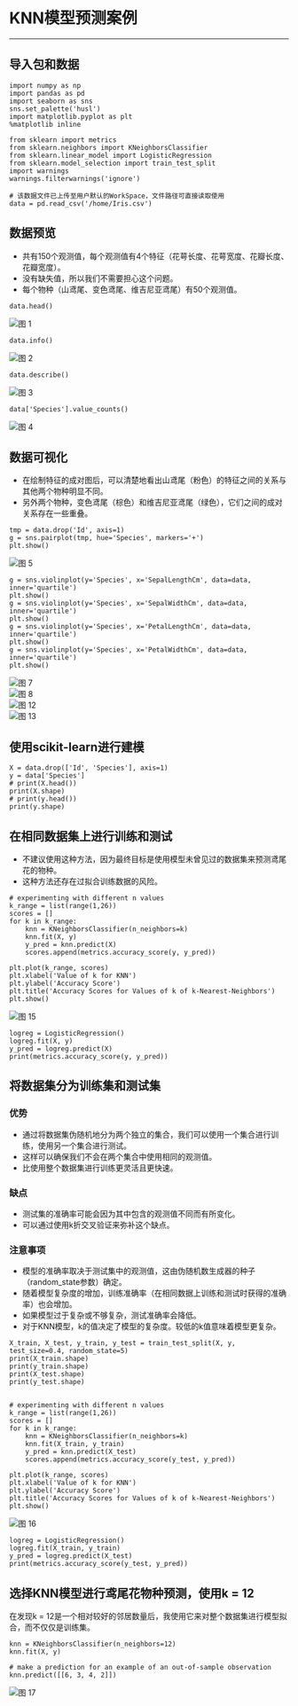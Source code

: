 # KNN模型预测案例
---
## 导入包和数据

```
import numpy as np
import pandas as pd
import seaborn as sns
sns.set_palette('husl')
import matplotlib.pyplot as plt
%matplotlib inline

from sklearn import metrics
from sklearn.neighbors import KNeighborsClassifier
from sklearn.linear_model import LogisticRegression
from sklearn.model_selection import train_test_split
import warnings
warnings.filterwarnings('ignore')

# 该数据文件已上传至用户默认的WorkSpace，文件路径可直接读取使用
data = pd.read_csv('/home/Iris.csv')  
```

## 数据预览
- 共有150个观测值，每个观测值有4个特征（花萼长度、花萼宽度、花瓣长度、花瓣宽度）。
- 没有缺失值，所以我们不需要担心这个问题。
- 每个物种（山鸢尾、变色鸢尾、维吉尼亚鸢尾）有50个观测值。

```
data.head()
```

![图 1](../images/154c2438537e801bcf94ba2bd871be468ac50e9dd6e955361442879c105168ba.png)  

```
data.info()
```

![图 2](../images/d3480cff83b6ade41ada6718829daa2349b392daeac3d57560e19554cc0c073f.png)  

```
data.describe()
```

![图 3](../images/052aff613b884409925b1b1ee8d3f5611a91d749966577173d75d292000573d6.png)  

```
data['Species'].value_counts()
```

![图 4](../images/6dadf56248875146e6a962cf07397f69064e9cf3370ee285ffb0888a34e0ee68.png)  

## 数据可视化

- 在绘制特征的成对图后，可以清楚地看出山鸢尾（粉色）的特征之间的关系与其他两个物种明显不同。
- 另外两个物种，变色鸢尾（棕色）和维吉尼亚鸢尾（绿色），它们之间的成对关系存在一些重叠。

```
tmp = data.drop('Id', axis=1)
g = sns.pairplot(tmp, hue='Species', markers='+')
plt.show()
```

![图 5](../images/2d007ec992b28820ffabfadd3d5df424b12341b92a2489c295c3276b4e884906.png)  

```
g = sns.violinplot(y='Species', x='SepalLengthCm', data=data, inner='quartile')
plt.show()
g = sns.violinplot(y='Species', x='SepalWidthCm', data=data, inner='quartile')
plt.show()
g = sns.violinplot(y='Species', x='PetalLengthCm', data=data, inner='quartile')
plt.show()
g = sns.violinplot(y='Species', x='PetalWidthCm', data=data, inner='quartile')
plt.show()
```

![图 7](../images/450ad44409504c8d97e596482781abc549f06f8aa1d67f19e6c42563ed18864c.png)  
![图 8](../images/e2515765ddc81df3b5198f061eb27d520c04e243d4b39f393ca018d055029b3d.png)  
![图 12](../images/2730351463a9346e652a970b573b34491d89d0d861ed425ada6eedfc259ef75a.png)  
![图 13](../images/9c727c2339497d76cfb9af45778cfdf0f83d069a28ec2d7449e9ba339fdc09ad.png)  


## 使用scikit-learn进行建模

```
X = data.drop(['Id', 'Species'], axis=1)
y = data['Species']
# print(X.head())
print(X.shape)
# print(y.head())
print(y.shape)
```

## 在相同数据集上进行训练和测试

- 不建议使用这种方法，因为最终目标是使用模型未曾见过的数据集来预测鸢尾花的物种。
- 这种方法还存在过拟合训练数据的风险。

```
# experimenting with different n values
k_range = list(range(1,26))
scores = []
for k in k_range:
    knn = KNeighborsClassifier(n_neighbors=k)
    knn.fit(X, y)
    y_pred = knn.predict(X)
    scores.append(metrics.accuracy_score(y, y_pred))
    
plt.plot(k_range, scores)
plt.xlabel('Value of k for KNN')
plt.ylabel('Accuracy Score')
plt.title('Accuracy Scores for Values of k of k-Nearest-Neighbors')
plt.show()
```

![图 15](../images/2d6f61dee6b035e34428dcbf5a10c9f172236f22ce2f502cd3f32277b937f13b.png)  

```
logreg = LogisticRegression()
logreg.fit(X, y)
y_pred = logreg.predict(X)
print(metrics.accuracy_score(y, y_pred))
```

## 将数据集分为训练集和测试集

### 优势
- 通过将数据集伪随机地分为两个独立的集合，我们可以使用一个集合进行训练，使用另一个集合进行测试。
- 这样可以确保我们不会在两个集合中使用相同的观测值。
- 比使用整个数据集进行训练更灵活且更快速。

### 缺点
- 测试集的准确率可能会因为其中包含的观测值不同而有所变化。
- 可以通过使用k折交叉验证来弥补这个缺点。

### 注意事项
- 模型的准确率取决于测试集中的观测值，这由伪随机数生成器的种子（random_state参数）确定。
- 随着模型复杂度的增加，训练准确率（在相同数据上训练和测试时获得的准确率）也会增加。
- 如果模型过于复杂或不够复杂，测试准确率会降低。
- 对于KNN模型，k的值决定了模型的复杂度。较低的k值意味着模型更复杂。

```
X_train, X_test, y_train, y_test = train_test_split(X, y, test_size=0.4, random_state=5)
print(X_train.shape)
print(y_train.shape)
print(X_test.shape)
print(y_test.shape)


# experimenting with different n values
k_range = list(range(1,26))
scores = []
for k in k_range:
    knn = KNeighborsClassifier(n_neighbors=k)
    knn.fit(X_train, y_train)
    y_pred = knn.predict(X_test)
    scores.append(metrics.accuracy_score(y_test, y_pred))
    
plt.plot(k_range, scores)
plt.xlabel('Value of k for KNN')
plt.ylabel('Accuracy Score')
plt.title('Accuracy Scores for Values of k of k-Nearest-Neighbors')
plt.show()
```

![图 16](../images/814db0bca9415e56b2f1be526c6726e7b7020bd0f7938705458e1e6d9a3ba171.png)  


```
logreg = LogisticRegression()
logreg.fit(X_train, y_train)
y_pred = logreg.predict(X_test)
print(metrics.accuracy_score(y_test, y_pred))
```

## 选择KNN模型进行鸢尾花物种预测，使用k = 12

在发现k = 12是一个相对较好的邻居数量后，我使用它来对整个数据集进行模型拟合，而不仅仅是训练集。

```
knn = KNeighborsClassifier(n_neighbors=12)
knn.fit(X, y)

# make a prediction for an example of an out-of-sample observation
knn.predict([[6, 3, 4, 2]])
```
![图 17](../images/a99d23e618e40787b7b6128802af33a02262705b79f0deeac72f01d0d45aac15.png)  
